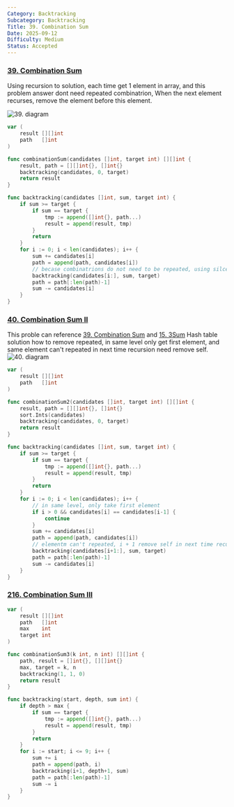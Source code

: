 ```yaml
---
Category: Backtracking
Subcategory: Backtracking
Title: 39. Combination Sum
Date: 2025-09-12
Difficulty: Medium
Status: Accepted
---
```

### [39. Combination Sum]

Using recursion to solution, each time get 1 element in array, and this problem answer dont need repeated combinatrion, 
When the next element recurses, remove the element before this element.

![39. diagram]

```go
var (
	result [][]int
	path   []int
)

func combinationSum(candidates []int, target int) [][]int {
	result, path = [][]int{}, []int{}
	backtracking(candidates, 0, target)
	return result
}

func backtracking(candidates []int, sum, target int) {
	if sum >= target {
		if sum == target {
			tmp := append([]int{}, path...)
			result = append(result, tmp)
		}
		return
	}
	for i := 0; i < len(candidates); i++ {
		sum += candidates[i]
		path = append(path, candidates[i])
		// becase combinatrions do not need to be repeated, using silce to remove repeated element.
		backtracking(candidates[i:], sum, target)
		path = path[:len(path)-1]
		sum -= candidates[i]
	}
}
```

### [40. Combination Sum II]

This proble can reference [39. Combination Sum] and [15. 3Sum] Hash table solution how to remove repeated,
in same level only get first element, and same element can't repeated in next time recursion need remove self.
![40. diagram]

```go
var (
	result [][]int
	path   []int
)

func combinationSum2(candidates []int, target int) [][]int {
	result, path = [][]int{}, []int{}
	sort.Ints(candidates)
	backtracking(candidates, 0, target)
	return result
}

func backtracking(candidates []int, sum, target int) {
	if sum >= target {
		if sum == target {
			tmp := append([]int{}, path...)
			result = append(result, tmp)
		}
		return
	}
	for i := 0; i < len(candidates); i++ {
		// in same level, only take first element
		if i > 0 && candidates[i] == candidates[i-1] {
			continue
		}
		sum += candidates[i]
		path = append(path, candidates[i])
		// elementm can't repeated, i + 1 remove self in next time recursion.
		backtracking(candidates[i+1:], sum, target)
		path = path[:len(path)-1]
		sum -= candidates[i]
	}
}
```
### [216. Combination Sum III]
```go
var (
	result [][]int
	path   []int
	max    int
	target int
)

func combinationSum3(k int, n int) [][]int {
	path, result = []int{}, [][]int{}
	max, target = k, n
	backtracking(1, 1, 0)
	return result
}

func backtracking(start, depth, sum int) {
	if depth > max {
		if sum == target {
			tmp := append([]int{}, path...)
			result = append(result, tmp)
		}
		return
	}
	for i := start; i <= 9; i++ {
		sum += i
		path = append(path, i)
		backtracking(i+1, depth+1, sum)
		path = path[:len(path)-1]
		sum -= i
	}
}
```

[39. Combination Sum]: https://leetcode.com/problems/combination-sum/
[39. diagram]: https://camo.githubusercontent.com/4531ac181c876944fb901e9a5b7e5e291dab33265d8a3e83d61500069ab760c2/68747470733a2f2f696d672d626c6f672e6373646e696d672e636e2f32303230313232333137303733303336372e706e67
[40. Combination Sum II]: https://leetcode.com/problems/combination-sum-ii/description/
[40. diagram]: https://camo.githubusercontent.com/3e488c39460e69b34dc80f13189fb69b4c2dfeca214a4570f6eacc19e374b1e6/68747470733a2f2f696d672d626c6f672e6373646e696d672e636e2f32303230313132333230323733363338342e706e67
[15. 3Sum]: https://github.com/Hotshot824/Leetcode/blob/main/Medium/15.3Sum.md  
[216. Combination Sum III]: https://leetcode.com/problems/combination-sum-iii/